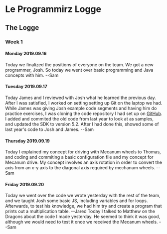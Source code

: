 # Le Programmirz Logge

## The Logge

### Week 1
#### Monday 2019.09.16
Today we finalized the positions of everyone on the team.
We got a new programmer, Josh.
So today we went over basic programming and Java concepts with him.
--Sam
#### Tuesday 2019.09.17
Today James and I reviewed with Josh what he learned the previous day.
After I was satisfied, I worked on setting setting up Git on the laptop we had.
While James was giving Josh example code segments and having him do practice exercises,
I was cloning the code repository I had set up on [GitHub](https://github.com/samheiden/SkyStone-Wyverns12889/).
I added and commited the old code from last year to look at as samples,
and updated the SDK to version 5.2.
After I had done this, showed some of last year's code to Josh and James.
--Sam
#### Thursday 2019.09.19
Today I explained my concept for driving with Mecanum wheels to Thomas, and 
coding and commiting a basic configuration file and my concept for 
Mecanum drive.
My concept involves an axis rotation in order to convert the axis from an x-y axis
to the diagonal axis required by mechanum wheels.
--Sam
#### Friday 2019.09.20
Today we went over the code we wrote yesterday with the rest of the team, and
we taught Josh some basic JS, including variables and for loops. Afterwards, to test his knowledge, we had him try and create a program that prints out a multiplication table.
--Jared
Today I talked to Matthew on the Dragons about the code I made yesterday.
He seemed to think it was good, although we would need to test it once we received the Mecanum wheels.
--Sam
